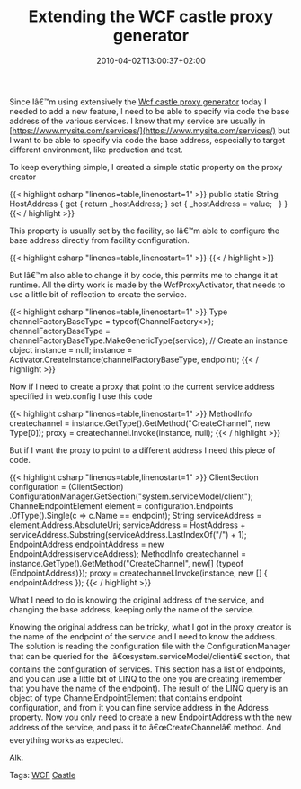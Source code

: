 ﻿---
title: "Extending the WCF castle proxy generator"
description: ""
date: 2010-04-02T13:00:37+02:00
draft: false
tags: [Castle,Wcf]
categories: [Castle]
---
Since Iâ€™m using extensively the [Wcf castle proxy generator](http://www.codewrecks.com/blog/index.php/2009/10/21/wcf-client-proxies-created-by-wcf-and-timeout/) today I needed to add a new feature, I need to be able to specify via code the base address of the various services. I know that my service are usually in [https://www.mysite.com/services/](https://www.mysite.com/services/) but I want to be able to specify via code the base address, especially to target different environment, like production and test.

To keep everything simple, I created a simple static property on the proxy creator

{{< highlight csharp "linenos=table,linenostart=1" >}}
public static String HostAddress
{
get { return _hostAddress; }
set
{
_hostAddress = value;
 
}
}
{{< / highlight >}}

This property is usually set by the facility, so Iâ€™m able to configure the base address directly from facility configuration.

{{< highlight csharp "linenos=table,linenostart=1" >}}
<facility id="wcfproxycreation"
type="MyProject.WcfProxyCreationFacility, MyProject.BaseServices"
serviceBaseAddress="https://www.mybaseaddress.com/ServicesPreProd/">
{{< / highlight >}}

But Iâ€™m also able to change it by code, this permits me to change it at runtime. All the dirty work is made by the WcfProxyActivator, that needs to use a little bit of reflection to create the service.

{{< highlight csharp "linenos=table,linenostart=1" >}}
Type channelFactoryBaseType = typeof(ChannelFactory<>);
channelFactoryBaseType = channelFactoryBaseType.MakeGenericType(service);
// Create an instance
object instance = null;
instance = Activator.CreateInstance(channelFactoryBaseType, endpoint);
{{< / highlight >}}

Now if I need to create a proxy that point to the current service address specified in web.config I use this code

{{< highlight csharp "linenos=table,linenostart=1" >}}
MethodInfo createchannel = instance.GetType().GetMethod("CreateChannel", new Type[0]);
proxy = createchannel.Invoke(instance, null);
{{< / highlight >}}

But if I want the proxy to point to a different address I need this piece of code.

{{< highlight csharp "linenos=table,linenostart=1" >}}
ClientSection configuration = (ClientSection) ConfigurationManager.GetSection("system.serviceModel/client");
ChannelEndpointElement element = configuration.Endpoints
.OfType<ChannelEndpointElement>().Single(c => c.Name == endpoint);
String serviceAddress = element.Address.AbsoluteUri;
serviceAddress = HostAddress + serviceAddress.Substring(serviceAddress.LastIndexOf("/") + 1);
EndpointAddress endpointAddress = new EndpointAddress(serviceAddress);
MethodInfo createchannel = instance.GetType().GetMethod("CreateChannel", new[] {typeof (EndpointAddress)});
proxy = createchannel.Invoke(instance, new [] { endpointAddress });
{{< / highlight >}}

What I need to do is knowing the original address of the service, and changing the base address, keeping only the name of the service.

Knowing the original address can be tricky, what I got in the proxy creator is the name of the endpoint of the service and I need to know the address. The solution is reading the configuration file with the ConfigurationManager that can be queried for the  â€œsystem.serviceModel/clientâ€ section, that contains the configuration of services. This section has a list of endpoints, and you can use a little bit of LINQ to the one you are creating (remember that you have the name of the endpoint). The result of the LINQ query is an object of type ChannelEndpointElement that contains endpoint configuration, and from it you can fine service address in the Address property. Now you only need to create a new EndpointAddress with the new address of the service, and pass it to â€œCreateChannelâ€ method. And everything works as expected.

Alk.

Tags: [WCF](http://technorati.com/tag/WCF) [Castle](http://technorati.com/tag/Castle)
